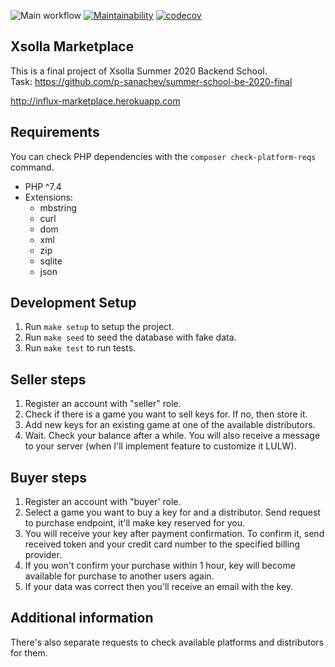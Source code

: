 ![Main workflow](https://github.com/InfluxOW/XSolla-Marketplace/workflows/Main%20workflow/badge.svg)
[![Maintainability](https://api.codeclimate.com/v1/badges/a8fc1f3ef1be77fe7576/maintainability)](https://codeclimate.com/github/InfluxOW/XSolla-Marketplace/maintainability)
[![codecov](https://codecov.io/gh/InfluxOW/XSolla-Marketplace/branch/master/graph/badge.svg)](https://codecov.io/gh/InfluxOW/XSolla-Marketplace)

## Xsolla Marketplace
This is a final project of Xsolla Summer 2020 Backend School.\
Task: https://github.com/p-sanachev/summer-school-be-2020-final

http://influx-marketplace.herokuapp.com

## Requirements
You can check PHP dependencies with the `composer check-platform-reqs` command.

* PHP ^7.4
* Extensions:
    * mbstring
    * curl
    * dom
    * xml
    * zip
    * sqlite
    * json
    
## Development Setup
1. Run `make setup` to setup the project.
2. Run `make seed` to seed the database with fake data.
3. Run `make test` to run tests.

## Seller steps
1. Register an account with "seller" role.
2. Check if there is a game you want to sell keys for. If no, then store it.
3. Add new keys for an existing game at one of the available distributors.
4. Wait. Check your balance after a while. You will also receive a message to your server (when I'll implement feature to customize it LULW).

## Buyer steps
1. Register an account with "buyer' role.
2. Select a game you want to buy a key for and a distributor. Send request to purchase endpoint, it'll make key reserved for you.
3. You will receive your key after payment confirmation. To confirm it, send received token and your credit card number to the specified billing provider.
4. If you won't confirm your purchase within 1 hour, key will become available for purchase to another users again.
5. If your data was correct then you'll receive an email with the key.

## Additional information
There's also separate requests to check available platforms and distributors for them.
